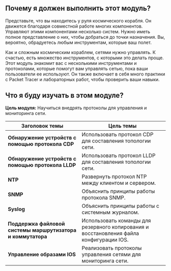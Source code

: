 <!-- 10.0.1 -->
##  Почему я должен выполнить этот модуль?

Представьте, что вы находитесь у руля космического корабля. Он движется благодаря совместной работе многих компонентов. Управляют этими компонентами несколько систем. Нужно иметь полное представление о них, чтобы добраться до точки назначения. Вы, вероятно, обрадуетесь любым инструментам, которые ваш полет.

Как и сложным космическим кораблем, сетями нужно управлять. К счастью, есть множество инструментов, с которыми это делать проще. Этот модуль знакомит вас с несколькими инструментами и протоколами, которые помогут вам управлять сетью, пока ваши пользователи ее используют. Он также включает в себя много практики с Packet Tracer и лабораторных работ, чтобы проверить ваши навыки. 

<!-- 10.0.2 -->
##  Что я буду изучать в этом модуле?

**Цель модуля:** Научиться внедрять протоколы для управления и мониторинга сети.

| **Заголовок темы** | **Цель темы** |
| --- | --- |
| **Обнаружение устройств с помощью протокола CDP** | Использовать протокол CDP для составления топологии сети. |
| **Обнаружение устройств с помощью протокола LLDP** | Использовать протокол LLDP для составления топологии сети. |
| **NTP** | Развернуть протокол NTP между клиентом и сервером. |
| **SNMP** | Объяснить принципы работы протокола SNMP. |
| **Syslog** | Объяснить принципы работы с системным журналом. |
| **Поддержка файловой системы маршрутизатора и коммутатора** | Использовать команды для резервного копирования и восстановления файла конфигурации IOS. |
| **Управление образами IOS** | Реализовать протоколы управления сетями для мониторинга сети. |
